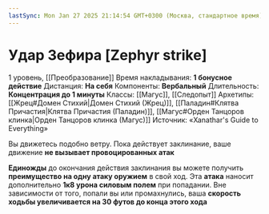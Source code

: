 ```yaml
---
lastSync: Mon Jan 27 2025 21:14:54 GMT+0300 (Москва, стандартное время)
---
```

# Удар Зефира [Zephyr strike]
1 уровень, [[Преобразование]]
Время накладывания: **1 бонусное действие**
Дистанция: **На себя**
Компоненты: **Вербальный**
Длительность: **Концентрация до 1 минуты**
Классы: [[Магус]], [[Следопыт]]
Архетипы: [[Жрец#Домен Стихий|Домен Стихий (Жрец)]], [[Паладин#Клятва Причастия|Клятва Причастия (Паладин)]], [[Магус#Орден Танцоров клинка|Орден Танцоров клинка (Магус)]]
Источник: «Xanathar's Guide to Everything»

Вы движетесь подобно ветру. Пока действует заклинание, ваше движение **не вызывает провоцированных атак**

**Единожды** до окончания действия заклинания вы можете получить **преимущество на одну атаку оружием** в свой ход. Эта **атака** наносит дополнительно **1к8 урона силовым полем** при попадании. Вне зависимости от того, попали вы или промахнулись, ваша **скорость ходьбы увеличивается на 30 футов до конца этого хода**